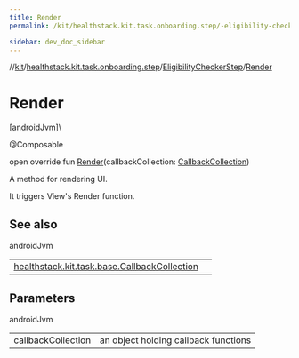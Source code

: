 ```yaml
---
title: Render
permalink: /kit/healthstack.kit.task.onboarding.step/-eligibility-checker-step/-render.html

sidebar: dev_doc_sidebar
---
```

//[kit](../../../kit.html)/[healthstack.kit.task.onboarding.step](../index.html)/[EligibilityCheckerStep](index.html)/[Render](-render.html)



# Render



[androidJvm]\




@Composable



open override fun [Render](-render.html)(callbackCollection: [CallbackCollection](../../healthstack.kit.task.base/-callback-collection/index.html))



A method for rendering UI.



It triggers View's Render function.



## See also


androidJvm

| | |
|---|---|
| [healthstack.kit.task.base.CallbackCollection](../../healthstack.kit.task.base/-callback-collection/index.html) |  |



## Parameters


androidJvm

| | |
|---|---|
| callbackCollection | an object holding callback functions |




